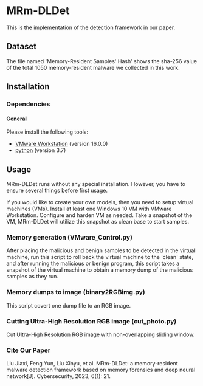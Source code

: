 # MRm-DLDet

This is the implementation of the detection framework in our paper.

## Dataset
The file named 'Memory-Resident Samples' Hash' shows  the sha-256 value of the total 1050 memory-resident malware we collected in this work.
## Installation

### Dependencies

#### General

Please install the following tools:

- [VMware Workstation](https://www.vmware.com/cn.html) (version 16.0.0)
- [python](https://www.python.org/) (version 3.7)

## Usage

MRm-DLDet runs without any special installation. However, you have to ensure several things before first usage.

If you would like to create your own models, then you need to setup virtual machines (VMs). Install at least one Windows 10 VM with VMware Workstation. Configure and harden VM as needed. Take a snapshot of the VM, MRm-DLDet will utilize this snapshot as clean base to start samples.

### Memory generation (VMware_Control.py)

After placing the malicious and benign samples to be detected in the virtual machine, run this script to roll back the virtual machine to the 'clean' state, and after running the malicious or benign program, this script takes a snapshot of the virtual machine to obtain a memory dump of the malicious samples as they run.

### Memory dumps to image (binary2RGBimg.py)

This script covert one dump file to an RGB image.

### Cutting Ultra-High Resolution RGB image (cut_photo.py)

Cut Ultra-High Resolution RGB image with non-overlapping sliding window.

### Cite Our Paper
Liu Jiaxi, Feng Yun, Liu Xinyu, et al. MRm-DLDet: a memory-resident malware detection framework based on memory forensics and deep neural network[J]. Cybersecurity, 2023, 6(1): 21.
